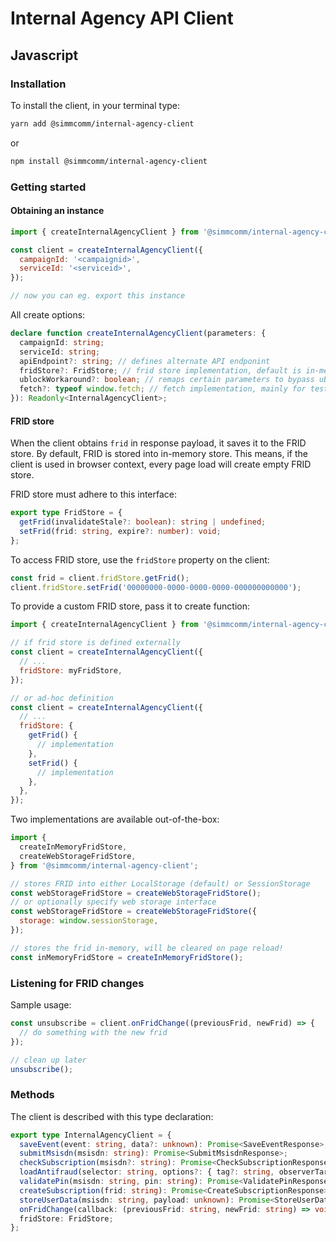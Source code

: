Internal Agency API Client
==========================

## Javascript

### Installation

To install the client, in your terminal type:

```bash
yarn add @simmcomm/internal-agency-client
```

or

```bash
npm install @simmcomm/internal-agency-client
```

### Getting started

#### Obtaining an instance

```javascript
import { createInternalAgencyClient } from '@simmcomm/internal-agency-client';

const client = createInternalAgencyClient({
  campaignId: '<campaignid>',
  serviceId: '<serviceid>',
});

// now you can eg. export this instance
```

All create options:

```typescript
declare function createInternalAgencyClient(parameters: {
  campaignId: string;
  serviceId: string;
  apiEndpoint?: string; // defines alternate API endponint
  fridStore?: FridStore; // frid store implementation, default is in-memory
  ublockWorkaround?: boolean; // remaps certain parameters to bypass uBlock blocking
  fetch?: typeof window.fetch; // fetch implementation, mainly for testing
}): Readonly<InternalAgencyClient>;
```

#### FRID store

When the client obtains `frid` in response payload, it saves it to the FRID store.
By default, FRID is stored into in-memory store. This means, if the client is used in
browser context, every page load will create empty FRID store.

FRID store must adhere to this interface:

```typescript
export type FridStore = {
  getFrid(invalidateStale?: boolean): string | undefined;
  setFrid(frid: string, expire?: number): void;
};
```

To access FRID store, use the `fridStore` property on the client:

```javascript
const frid = client.fridStore.getFrid();
client.fridStore.setFrid('00000000-0000-0000-0000-000000000000');
```

To provide a custom FRID store, pass it to create function:

```javascript
import { createInternalAgencyClient } from '@simmcomm/internal-agency-client';

// if frid store is defined externally
const client = createInternalAgencyClient({
  // ...
  fridStore: myFridStore,
});

// or ad-hoc definition
const client = createInternalAgencyClient({
  // ...
  fridStore: {
    getFrid() {
      // implementation
    },
    setFrid() {
      // implementation
    },
  },
});
```

Two implementations are available out-of-the-box:

```javascript
import {
  createInMemoryFridStore,
  createWebStorageFridStore,
} from '@simmcomm/internal-agency-client';

// stores FRID into either LocalStorage (default) or SessionStorage 
const webStorageFridStore = createWebStorageFridStore();
// or optionally specify web storage interface
const webStorageFridStore = createWebStorageFridStore({
  storage: window.sessionStorage,
});

// stores the frid in-memory, will be cleared on page reload!
const inMemoryFridStore = createInMemoryFridStore();
```

### Listening for FRID changes

Sample usage:

```javascript
const unsubscribe = client.onFridChange((previousFrid, newFrid) => {
  // do something with the new frid
});

// clean up later
unsubscribe();
```

### Methods

The client is described with this type declaration:

```typescript
export type InternalAgencyClient = {
  saveEvent(event: string, data?: unknown): Promise<SaveEventResponse>;
  submitMsisdn(msisdn: string): Promise<SubmitMsisdnResponse>;
  checkSubscription(msisdn?: string): Promise<CheckSubscriptionResponse>;
  loadAntifraud(selector: string, options?: { tag?: string, observerTarget?: Element }): Promise<void>;
  validatePin(msisdn: string, pin: string): Promise<ValidatePinResponse>;
  createSubscription(frid: string): Promise<CreateSubscriptionResponse>;
  storeUserData(msisdn: string, payload: unknown): Promise<StoreUserDataResponse>;
  onFridChange(callback: (previousFrid: string, newFrid: string) => void): () => void;
  fridStore: FridStore;
};
```
